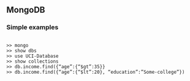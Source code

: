 <h2> MongoDB </h2>
<h3> Simple examples</h3>
<code>
>> mongo
>> show dbs
>> use UCI-Database
>> show collections
>> db.income.find({“age”:{“$gt”:35}}
>> db.income.find({“age”:{“$lt”:20}, “education”:”Some-college”})
</code>
